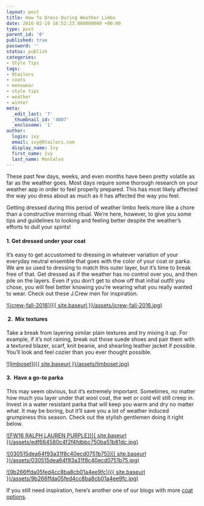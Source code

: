 ```yaml
---
layout: post
title: How To Dress During Weather Limbo
date: 2016-02-19 16:52:23.000000000 +00:00
type: post
parent_id: '0'
published: true
password: ''
status: publish
categories:
- Style Tips
tags:
- 9tailors
- coats
- menswear
- style tips
- weather
- winter
meta:
  _edit_last: '7'
  _thumbnail_id: '4007'
  _encloseme: '1'
author:
  login: ivy
  email: ivy@9tailors.com
  display_name: Ivy
  first_name: Ivy
  last_name: Montalvo
---
```

These past few days, weeks, and even months have been pretty volatile as far as the weather goes. Most days require some thorough research on your weather app in order to feel properly prepared. This has most likely affected the way you dress about as much as it has affected the way you feel.

Getting dressed during this period of weather limbo feels more like a chore than a constructive morning ritual. We’re here, however, to give you some tips and guidelines to looking and feeling better despite the weather’s efforts to dull your spirits!

#### 1\. Get dressed under your coat

It’s easy to get accustomed to dressing in whatever variation of your everyday neutral ensemble that goes with the color of your coat or parka. We are so used to dressing to match this outer layer, but it’s time to break free of that. Get dressed as if the weather has no control over you, and then pile on the layers. Even if you don’t get to show off that initial outfit you chose, you will feel better knowing you’re wearing what you really wanted to wear. Check out these J.Crew men for inspiration.

[![jcrew-fall-2016]({{ site.baseurl }}/assets/jcrew-fall-2016.jpg)](http://blog.9tailors.com/uploads/jcrew-fall-2016.jpg)

####  2\.  Mix textures

Take a break from layering similar plain textures and try mixing it up. For example, if it’s not raining, break out those suede shoes and pair them with a textured blazer, scarf, knit beanie, and shearling leather jacket if possible. You’ll look and feel cozier than you ever thought possible.

[![limboset]({{ site.baseurl }}/assets/limboset.jpg)](http://blog.9tailors.com/uploads/limboset.jpg)

#### 3\.  Have a go-to parka

This may seem obvious, but it’s extremely important. Sometimes, no matter how much you layer under that wool coat, the wet or cold will still creep in. Invest in a water resistant parka that will keep you warm and dry no matter what. It may be boring, but it’ll save you a lot of weather induced grumpiness this season. Check out the stylish gentlemen doing it right below.

[![FW16 RALPH LAUREN PURPLE]({{ site.baseurl }}/assets/edf664580c4f2f4fdbbc750ba51b81dc.jpg)](http://blog.9tailors.com/uploads/2016/02/edf664580c4f2f4fdbbc750ba51b81dc.jpg)

[![030515dea64f93a31f8c40ecd0751b75]({{ site.baseurl }}/assets/030515dea64f93a31f8c40ecd0751b75.jpg)](http://blog.9tailors.com/uploads/2016/02/030515dea64f93a31f8c40ecd0751b75.jpg)

[![9b266ffda05fed4cc8ba8cb01a4ee9fc]({{ site.baseurl }}/assets/9b266ffda05fed4cc8ba8cb01a4ee9fc.jpg)](http://blog.9tailors.com/uploads/2016/02/9b266ffda05fed4cc8ba8cb01a4ee9fc.jpg)

If you still need inspiration, here’s another one of our blogs with more [coat options](http://blog.9tailors.com/2016/01/must-have-coats-for-a-winter-at-work/).